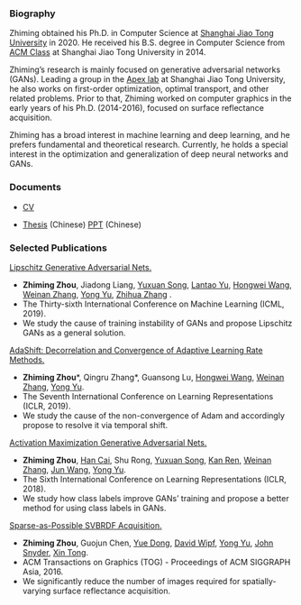 ### Biography

Zhiming obtained his Ph.D. in Computer Science at [Shanghai Jiao Tong University](http://en.sjtu.edu.cn/) in 2020. He received his B.S. degree in Computer Science from [ACM Class](https://acm.sjtu.edu.cn/home) at Shanghai Jiao Tong University in 2014.

Zhiming’s research is mainly focused on generative adversarial networks (GANs). Leading a group in the [Apex lab](http://apex.sjtu.edu.cn/members) at Shanghai Jiao Tong University, he also works on first-order optimization, optimal transport, and other related problems. Prior to that, Zhiming worked on computer graphics in the early years of his Ph.D. (2014-2016), focused on surface reflectance acquisition.

Zhiming has a broad interest in machine learning and deep learning, and he prefers fundamental and theoretical research. Currently, he holds a special interest in the optimization and generalization of deep neural networks and GANs.

### Documents

* [CV](https://github.com/ZhimingZhou/zhimingzhou.github.io/raw/master/Zhiming_Zhou_Resume.pdf)

* [Thesis](https://github.com/ZhimingZhou/zhimingzhou.github.io/raw/master/Thesis.pdf) (Chinese) [PPT](https://github.com/ZhimingZhou/zhimingzhou.github.io/raw/master/Defense%20PPT.pptx) (Chinese)


### Selected Publications 

[Lipschitz Generative Adversarial Nets.](https://arxiv.org/abs/1902.05687)
* **Zhiming Zhou**, Jiadong Liang, [Yuxuan Song](https://yuxuansong.github.io/files/yuxuan_20Mar.pdf), [Lantao Yu](http://lantaoyu.com/), [Hongwei Wang](https://cs.stanford.edu/~hongweiw/), [Weinan Zhang](http://wnzhang.net/), [Yong Yu](http://apex.sjtu.edu.cn/members/yyu), [Zhihua Zhang](http://www.math.pku.edu.cn/teachers/zhzhang/)	.
* The Thirty-sixth International Conference on Machine Learning (ICML, 2019).
* We study the cause of training instability of GANs and propose Lipschitz GANs as a general solution.
  
[AdaShift: Decorrelation and Convergence of Adaptive Learning Rate Methods.](https://openreview.net/forum?id=HkgTkhRcKQ)
* **Zhiming Zhou**\*, Qingru Zhang\*, Guansong Lu, [Hongwei Wang](https://cs.stanford.edu/~hongweiw/), [Weinan Zhang](http://wnzhang.net/), [Yong Yu](http://apex.sjtu.edu.cn/members/yyu).
* The Seventh International Conference on Learning Representations (ICLR, 2019).
* We study the cause of the non-convergence of Adam and accordingly propose to resolve it via temporal shift.

[Activation Maximization Generative Adversarial Nets.](https://openreview.net/forum?id=HyyP33gAZ&noteId=HyyP33gAZ)
* **Zhiming Zhou**, [Han Cai](https://han-cai.github.io/), Shu Rong, [Yuxuan Song](https://yuxuansong.github.io/files/yuxuan_20Mar.pdf), 
		[Kan Ren](http://www.saying.ren/), [Weinan Zhang](http://wnzhang.net/), [Jun Wang](http://www0.cs.ucl.ac.uk/staff/Jun.Wang/), [Yong Yu](http://apex.sjtu.edu.cn/members/yyu).
* The Sixth International Conference on Learning Representations (ICLR, 2018).
* We study how class labels improve GANs’ training and propose a better method for using class labels in GANs.
	
[Sparse-as-Possible SVBRDF Acquisition.](http://yuedong.shading.me/project/sparsesvbrdf/sparsesvbrdf.pdf)
* **Zhiming Zhou**, Guojun Chen, [Yue Dong](http://yuedong.shading.me/), [David Wipf](\href{http://www.davidwipf.com/home.html), [Yong Yu](http://apex.sjtu.edu.cn/members/yyu), 
		[John Snyder](https://www.microsoft.com/en-us/research/people/johnsny/), [Xin Tong](http://www.xtong.info/).
* ACM Transactions on Graphics (TOG) - Proceedings of ACM SIGGRAPH Asia, 2016. 
* We significantly reduce the number of images required for spatially-varying surface reflectance acquisition.
